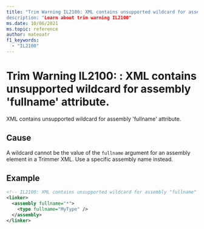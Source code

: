 ```yaml
---
title: "Trim Warning IL2100: XML contains unsupported wildcard for assembly 'fullname' attribute.
description: "Learn about trim warning IL2100"
ms.date: 10/06/2021
ms.topic: reference
author: mateoatr
f1_keywords:
  - "IL2100"
---
```

# Trim Warning IL2100: : XML contains unsupported wildcard for assembly 'fullname' attribute.

XML contains unsupported wildcard for assembly 'fullname' attribute.

## Cause

A wildcard cannot be the value of the `fullname` argument for an assembly element in a
Trimmer XML. Use a specific assembly name instead.

## Example

```XML
<!-- IL2100: XML contains unsupported wildcard for assembly "fullname" attribute -->
<linker>
  <assembly fullname="*">
    <type fullname="MyType" />
  </assembly>
</linker>
```
